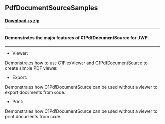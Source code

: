 ## PdfDocumentSourceSamples
#### [Download as zip](https://grapecity.github.io/DownGit/#/home?url=https://github.com/GrapeCity/ComponentOne-UWP-Samples/tree/master/C1.UWP.Document/CS/PdfDocumentSourceSamples)
____
#### Demonstrates the major features of C1PdfDocumentSource for UWP.
____

* Viewer:

Demonstrates how to use C1FlexViewer and C1PdfDocumentSource to create
simple PDF viewer.


* Export:

Demonstrates how C1PdfDocumentSource can be used without a viewer
to export documents from code.


* Print:

Demonstrates how C1PdfDocumentSource can be used without a viewer
to print documents from code.
